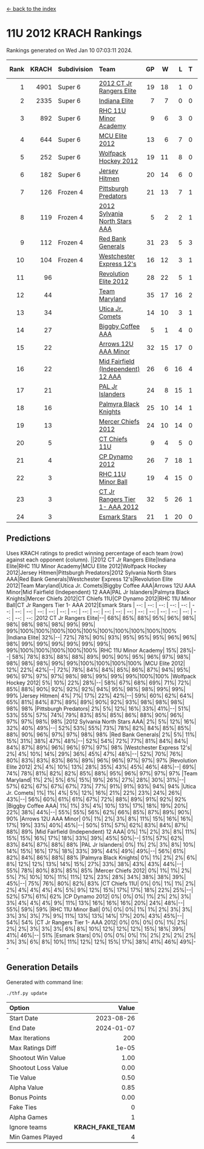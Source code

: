 [<- back to the index](readme.md)
# 11U 2012 KRACH Rankings
Rankings generated on Wed Jan 10 07:03:11 2024.

Rank|KRACH|Subdivision|Team|GP|W|L|T|OTW|OTL|SoS|Exp Wins|Win Diff
---:|---:|:---|:---|---:|---:|---:|---:|---:|---:|---:|---:|---:
1|4901|Super 6|[2012 CT Jr Rangers Elite](https://gamesheetstats.com/seasons/3664/teams/140909/schedule)|19|18|1|0|1|0|317|18.8|-0.0
2|2335|Super 6|[Indiana Elite](https://gamesheetstats.com/seasons/3664/teams/144355/schedule)|7|7|0|0|0|0|47|7.8|-0.0
3|892|Super 6|[RHC 11U Minor Academy](https://gamesheetstats.com/seasons/3664/teams/140913/schedule)|9|6|3|0|0|1|1178|6.8|-0.0
4|644|Super 6|[MCU Elite 2012](https://gamesheetstats.com/seasons/3664/teams/140908/schedule)|13|6|7|0|2|2|1976|6.8|-0.0
5|252|Super 6|[Wolfpack Hockey 2012](https://gamesheetstats.com/seasons/3664/teams/140914/schedule)|19|11|8|0|1|2|741|11.8|-0.0
6|182|Super 6|[Jersey Hitmen](https://gamesheetstats.com/seasons/3664/teams/140915/schedule)|20|14|6|0|0|0|596|14.8|-0.0
7|126|Frozen 4|[Pittsburgh Predators](https://gamesheetstats.com/seasons/3664/teams/140925/schedule)|21|13|7|1|0|1|509|14.4|0.0
8|119|Frozen 4|[2012 Sylvania North Stars AAA](https://gamesheetstats.com/seasons/3664/teams/162461/schedule)|5|2|2|1|0|0|798|3.3|-0.0
9|112|Frozen 4|[Red Bank Generals](https://gamesheetstats.com/seasons/3664/teams/140916/schedule)|31|23|5|3|3|0|40|25.4|0.0
10|104|Frozen 4|[Westchester Express 12's](https://gamesheetstats.com/seasons/3664/teams/140919/schedule)|16|12|3|1|2|1|44|13.4|0.0
11|96||[Revolution Elite 2012](https://gamesheetstats.com/seasons/3664/teams/140924/schedule)|28|22|5|1|1|1|32|23.4|0.0
12|44||[Team Maryland](https://gamesheetstats.com/seasons/3664/teams/140928/schedule)|35|17|16|2|1|0|650|18.9|0.0
13|34||[Utica Jr. Comets](https://gamesheetstats.com/seasons/3664/teams/140923/schedule)|14|10|3|1|2|0|21|11.4|0.0
14|27||[Biggby Coffee AAA](https://gamesheetstats.com/seasons/3664/teams/144354/schedule)|5|1|4|0|0|0|813|1.9|0.0
15|22||[Arrows 12U AAA Minor](https://gamesheetstats.com/seasons/3664/teams/140920/schedule)|32|15|17|0|4|0|59|15.9|0.0
16|22||[Mid Fairfield (Independent) 12 AAA](https://gamesheetstats.com/seasons/3664/teams/140910/schedule)|26|6|16|4|1|2|86|8.9|0.0
17|21||[PAL Jr Islanders](https://gamesheetstats.com/seasons/3664/teams/140921/schedule)|24|8|15|1|0|4|454|9.4|0.0
18|16||[Palmyra Black Knights](https://gamesheetstats.com/seasons/3664/teams/140927/schedule)|25|10|14|1|0|1|45|11.4|0.0
19|13||[Mercer Chiefs 2012](https://gamesheetstats.com/seasons/3664/teams/140918/schedule)|24|10|14|0|0|1|35|10.9|0.0
20|5||[CT Chiefs 11U](https://gamesheetstats.com/seasons/3664/teams/140912/schedule)|9|4|5|0|0|1|9|4.9|0.0
21|4||[CP Dynamo 2012](https://gamesheetstats.com/seasons/3664/teams/140922/schedule)|26|7|18|1|1|1|39|8.4|0.0
22|3||[RHC 11U Minor Ball](https://gamesheetstats.com/seasons/3664/teams/140917/schedule)|19|4|15|0|0|2|36|4.9|0.0
23|3||[CT Jr Rangers Tier 1- AAA 2012](https://gamesheetstats.com/seasons/3664/teams/140911/schedule)|32|5|26|1|1|0|46|6.4|0.0
24|3||[Esmark Stars](https://gamesheetstats.com/seasons/3664/teams/140926/schedule)|21|1|20|0|0|0|168|1.9|0.0

## Predictions
Uses KRACH ratings to predict winning percentage of each team (row) against each opponent (column).
||2012 CT Jr Rangers Elite|Indiana Elite|RHC 11U Minor Academy|MCU Elite 2012|Wolfpack Hockey 2012|Jersey Hitmen|Pittsburgh Predators|2012 Sylvania North Stars AAA|Red Bank Generals|Westchester Express 12's|Revolution Elite 2012|Team Maryland|Utica Jr. Comets|Biggby Coffee AAA|Arrows 12U AAA Minor|Mid Fairfield (Independent) 12 AAA|PAL Jr Islanders|Palmyra Black Knights|Mercer Chiefs 2012|CT Chiefs 11U|CP Dynamo 2012|RHC 11U Minor Ball|CT Jr Rangers Tier 1- AAA 2012|Esmark Stars
| --: | --: | --: | --: | --: | --: | --: | --: | --: | --: | --: | --: | --: | --: | --: | --: | --: | --: | --: | --: | --: | --: | --: | --: | --: 
|2012 CT Jr Rangers Elite|--| 68%| 85%| 88%| 95%| 96%| 98%| 98%| 98%| 98%| 98%| 99%| 99%| 99%|100%|100%|100%|100%|100%|100%|100%|100%|100%|100%
|Indiana Elite| 32%|--| 72%| 78%| 90%| 93%| 95%| 95%| 95%| 96%| 96%| 98%| 99%| 99%| 99%| 99%| 99%| 99%| 99%|100%|100%|100%|100%|100%
|RHC 11U Minor Academy| 15%| 28%|--| 58%| 78%| 83%| 88%| 88%| 89%| 90%| 90%| 95%| 96%| 97%| 98%| 98%| 98%| 98%| 99%| 99%|100%|100%|100%|100%
|MCU Elite 2012| 12%| 22%| 42%|--| 72%| 78%| 84%| 84%| 85%| 86%| 87%| 94%| 95%| 96%| 97%| 97%| 97%| 98%| 98%| 99%| 99%| 99%|100%|100%
|Wolfpack Hockey 2012|  5%| 10%| 22%| 28%|--| 58%| 67%| 68%| 69%| 71%| 72%| 85%| 88%| 90%| 92%| 92%| 92%| 94%| 95%| 98%| 98%| 99%| 99%| 99%
|Jersey Hitmen|  4%|  7%| 17%| 22%| 42%|--| 59%| 60%| 62%| 64%| 65%| 81%| 84%| 87%| 89%| 89%| 90%| 92%| 93%| 98%| 98%| 98%| 98%| 98%
|Pittsburgh Predators|  2%|  5%| 12%| 16%| 33%| 41%|--| 51%| 53%| 55%| 57%| 74%| 79%| 83%| 85%| 85%| 86%| 88%| 90%| 96%| 97%| 97%| 98%| 98%
|2012 Sylvania North Stars AAA|  2%|  5%| 12%| 16%| 32%| 40%| 49%|--| 52%| 53%| 55%| 73%| 78%| 82%| 84%| 85%| 85%| 88%| 90%| 96%| 97%| 97%| 98%| 98%
|Red Bank Generals|  2%|  5%| 11%| 15%| 31%| 38%| 47%| 48%|--| 52%| 54%| 72%| 77%| 81%| 84%| 84%| 84%| 87%| 89%| 96%| 96%| 97%| 97%| 98%
|Westchester Express 12's|  2%|  4%| 10%| 14%| 29%| 36%| 45%| 47%| 48%|--| 52%| 70%| 76%| 80%| 83%| 83%| 83%| 86%| 89%| 96%| 96%| 97%| 97%| 97%
|Revolution Elite 2012|  2%|  4%| 10%| 13%| 28%| 35%| 43%| 45%| 46%| 48%|--| 69%| 74%| 78%| 81%| 82%| 82%| 85%| 88%| 95%| 96%| 97%| 97%| 97%
|Team Maryland|  1%|  2%|  5%|  6%| 15%| 19%| 26%| 27%| 28%| 30%| 31%|--| 57%| 62%| 67%| 67%| 67%| 73%| 77%| 91%| 91%| 93%| 94%| 94%
|Utica Jr. Comets|  1%|  1%|  4%|  5%| 12%| 16%| 21%| 22%| 23%| 24%| 26%| 43%|--| 56%| 60%| 61%| 61%| 67%| 72%| 88%| 89%| 91%| 92%| 92%
|Biggby Coffee AAA|  1%|  1%|  3%|  4%| 10%| 13%| 17%| 18%| 19%| 20%| 22%| 38%| 44%|--| 55%| 55%| 56%| 62%| 66%| 85%| 87%| 89%| 90%| 90%
|Arrows 12U AAA Minor|  0%|  1%|  2%|  3%|  8%| 11%| 15%| 16%| 16%| 17%| 19%| 33%| 40%| 45%|--| 50%| 51%| 57%| 62%| 83%| 84%| 87%| 88%| 89%
|Mid Fairfield (Independent) 12 AAA|  0%|  1%|  2%|  3%|  8%| 11%| 15%| 15%| 16%| 17%| 18%| 33%| 39%| 45%| 50%|--| 51%| 57%| 62%| 83%| 84%| 87%| 88%| 88%
|PAL Jr Islanders|  0%|  1%|  2%|  3%|  8%| 10%| 14%| 15%| 16%| 17%| 18%| 33%| 39%| 44%| 49%| 49%|--| 56%| 61%| 82%| 84%| 86%| 88%| 88%
|Palmyra Black Knights|  0%|  1%|  2%|  2%|  6%|  8%| 12%| 12%| 13%| 14%| 15%| 27%| 33%| 38%| 43%| 43%| 44%|--| 55%| 78%| 80%| 83%| 85%| 85%
|Mercer Chiefs 2012|  0%|  1%|  1%|  2%|  5%|  7%| 10%| 10%| 11%| 11%| 12%| 23%| 28%| 34%| 38%| 38%| 39%| 45%|--| 75%| 76%| 80%| 82%| 83%
|CT Chiefs 11U|  0%|  0%|  1%|  1%|  2%|  2%|  4%|  4%|  4%|  4%|  5%|  9%| 12%| 15%| 17%| 17%| 18%| 22%| 25%|--| 52%| 57%| 61%| 62%
|CP Dynamo 2012|  0%|  0%|  0%|  1%|  2%|  2%|  3%|  3%|  4%|  4%|  4%|  9%| 11%| 13%| 16%| 16%| 16%| 20%| 24%| 48%|--| 55%| 59%| 59%
|RHC 11U Minor Ball|  0%|  0%|  0%|  1%|  1%|  2%|  3%|  3%|  3%|  3%|  3%|  7%|  9%| 11%| 13%| 13%| 14%| 17%| 20%| 43%| 45%|--| 54%| 54%
|CT Jr Rangers Tier 1- AAA 2012|  0%|  0%|  0%|  0%|  1%|  2%|  2%|  2%|  3%|  3%|  3%|  6%|  8%| 10%| 12%| 12%| 12%| 15%| 18%| 39%| 41%| 46%|--| 51%
|Esmark Stars|  0%|  0%|  0%|  0%|  1%|  2%|  2%|  2%|  2%|  3%|  3%|  6%|  8%| 10%| 11%| 12%| 12%| 15%| 17%| 38%| 41%| 46%| 49%|--

## Generation Details

Generated with command line:
```
./thf.py update
```

| Option | Value |
| :----- | ----: |
| Start Date | 2023-08-26 |
| End Date | 2024-01-07 |
| Max Iterations | 200 |
| Max Ratings Diff | 1e-05 |
| Shootout Win Value | 1.00 |
| Shootout Loss Value | 0.00 |
| Tie Value | 0.50 |
| Alpha Value | 0.85 |
| Bonus Points | 0.00 |
| Fake Ties | 0 |
| Alpha Games | 1 |
| Ignore teams | __KRACH_FAKE_TEAM__ |
| Min Games Played | 4 |

